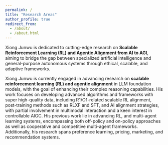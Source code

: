 ```yaml
---
permalink: /
title: "Research Areas"
author_profile: true
redirect_from: 
  - /about/
  - /about.html
---
```


Xiong Junwu is dedicated to cutting-edge research on **Scalable Reinforcement Learning (RL) and Agentic Alignment from AI to AGI**, aiming to bridge the gap between specialized artificial intelligence and general-purpose autonomous systems through ethical, scalable, and adaptive frameworks.

Xiong Junwu is currently engaged in advancing research on  **scalable reinforcement learning (RL) and agentic alignment** in LLM foundation models, with the goal of enhancing their complex reasoning capabilities. His work focuses on developing advanced algorithms and frameworks with super high-quality data, including R1/O1-related scalable RL alignment, post-training methods such as RLXF and SFT, and AI alignment strategies, with partial involvement in multimodal interaction and a keen interest in controllable AIGC. His previous work lie in advancing RL, and multi-agent learning systems, encompassing both off-policy and on-policy approaches as well as cooperative and competitive multi-agent frameworks. Additionally, his research spans preference learning, pricing, marketing, and recommendation systems.


<!-- By integrating **post-training alignment frameworks** (e.g., RLHF, SFT) with  **agent foundation models** , he addresses adaptability challenges in dynamic, multi-agent systems. His innovations span **off-policy/on-policy RL algorithms** for cooperative-competitive scenarios, preference learning, and real-world applications like financial pricing, marketing, and cloud resource allocation. A critical thrust involves **controllable AIGC** and multi-agent frameworks that balance scalability with ethical alignment, particularly in high-stakes financial and green tech domains. Recent extensions into **multimodal interaction** aim to unify sensory data with decision processes, enabling agents to synthesize heterogeneous inputs for robust, context-aware actions. -->

<!-- ### **Past Work (2011–2022)**
Since earning his master’s degree from Beihang University in 2011, Xiong Junwu has built an impactful career. He began at City University of Hong Kong, researching multimedia algorithms, followed by a role at Baidu developing large-scale distributed personalized mining systems. At Renren’s Application Research Center with Tsinghua University, he led the creation of the first ultra-large-scale social network recommendation system. At Alibaba’s Hand Tao, he spearheaded the inaugural real-time scenario-based recommendation system. Now at Ant Group, as a Senior Algorithm Expert, he drives innovative decision-making solutions for dynamic, complex scenarios. His algorithms underpin fund asset pricing, consumer finance modeling, equity recommendations, and cloud resource scheduling, enhancing efficiency for billions of users. He has published extensively at ICML and NeurIPS and holds numerous patents.

Dr. Xiong’s career trajectory reflects a consistent drive to translate algorithmic innovation into industrial-scale impact. Beginning with multimedia research (CityU HK) and pioneering large-scale recommendation systems (Baidu, Renren, Alibaba), he evolved toward **dynamic decision-making under complexity** at Ant Group. There, he developed RL frameworks for financial pricing, multi-agent bidding, and cloud resource optimization—advancing both theoretical rigor (ICML/NeurIPS publications) and societal utility (enhancing resource efficiency for billions). This progression—from distributed systems to agentic intelligence—underscores his ethos:  **scalable, adaptive solutions that reconcile real-world constraints with emerging AI capabilities** , a philosophy now central to his alignment research and multimodal agent frameworks. -->
